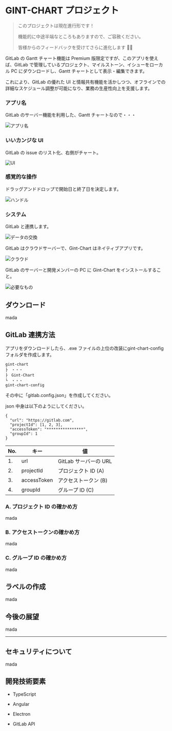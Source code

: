 # GINT-CHART プロジェクト

> このプロジェクトは現在進行形です！
>
> 機能的に中途半端なところもありますので、ご容赦ください。
>
> 皆様からのフィードバックを受けてさらに進化します 🤗🤗

GitLab の Gantt チャート機能は Premium 版限定ですが、このアプリを使えば、GitLab で管理しているプロジェクト、マイルストーン、イシューをローカル PC にダウンロードし、Gantt チャートとして表示・編集できます。

これにより、GitLab の優れた UI と情報共有機能を活かしつつ、オフラインでの詳細なスケジュール調整が可能になり、業務の生産性向上を支援します。

### アプリ名

GitLab のサーバー機能を利用した、Gantt チャートなので・・・

![アプリ名](./asset/theme.png)

### いいカンジな UI

GitLab の issue のリスト化、右側がチャート。

![UI](./asset/image1.png)

### 感覚的な操作

ドラッグアンドドロップで開始日と終了日を決定します。

![ハンドル](./asset/image2.png)

### システム

GitLab と連携します。

![データの交換](./asset/system.png)

GitLab はクラウドサーバーで、Gint-Chart はネイティブアプリです。

![クラウド](./asset/system2.png)

GitLab のサーバーと開発メンバーの PC に Gint-Chart をインストールすること。

![必要なもの](./asset/system3.png)

## ダウンロード

mada

## GitLab 連携方法

アプリをダウンロードしたら、.exe ファイルの上位の改装にgint-chart-configフォルダを作成します。

```
gint-chart
├　・・・
├　Gint-Chart
└　・・・
gint-chart-config
```

その中に「gitlab.config.json」を作成してください。

json 中身は以下のようにしてください。


```
{
  "url": "https://gitlab.com",
  "projectId": [1, 2, 3],
  "accessToken": "****************",
  "groupId": 1
}
```

| No. | キー        | 値                    |
| --- | ----------- | --------------------- |
| 1.  | url         | GitLab サーバーの URL |
| 2.  | projectId   | プロジェクト ID (A)   |
| 3.  | accessToken | アクセストークン (B)  |
| 4.  | groupId     | グループ ID (C)       |

### A. プロジェクト ID の確かめ方

mada

### B. アクセストークンの確かめ方

mada

### C. グループ ID の確かめ方

mada

## ラベルの作成

mada

## 今後の展望

mada

---

## セキュリティについて

mada

## 開発技術要素

- TypeScript

- Angular

- Electron

- GitLab API
